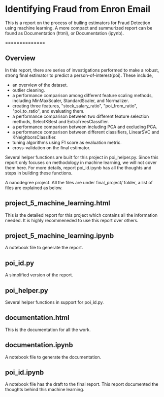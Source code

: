 # Identifying Fraud from Enron Email

This is a report on the process of builing estimators for Fraud Detection using machine learning.
A more compact and summurized report can be found as Documentation (html), or Documentation (ipynb).

==============

## Overview

In this report, there are series of investigations performed to make a robust, strong final estimator to predict a person-of-interest(poi). These include,
- an overview of the dataset.
- outlier cleaning.
- a performance comparison among different feature scaling methods, including MinMaxScaler, StandardScaler, and Normalizer.
- creating three features, "stock_salary_ratio", "poi_from_ratio", "poi_to_ratio", and evaluating them.
- a performance comparison between two different feature selection methods, SelectKBest and ExtraTreesClassifier.
- a performance comparison between including PCA and excluding PCA.
- a performance comparison between different classifiers, LinearSVC and KNeighborsClassifier.
- tuning algorithms using F1 score as evaluation metric.
- cross-validation on the final estimator.

Several helper functions are built for this project in poi_helper.py. Since this report only focuses on methodology in machine learning, we will not cover them here. For more details, report poi_id.ipynb has all the thoughts and steps in building these functions.


A nanodegree project. All the files are under final_project/ folder, a list of files are explained as below.

## project_5_machine_learning.html
This is the detailed report for this project which contains all the information needed. It is highly recommeneded to use this report over others.

## project_5_machine_learning.ipynb
A notebook file to generate the report.

## poi_id.py
A simplified version of the report.

## poi_helper.py
Several helper functions in support for poi_id.py.

## documentation.html
This is the documentation for all the work.

## documentation.ipynb
A notebook file to generate the documentation.

## poi_id.ipynb
A notebook file has the draft to the final report. This report documented the thoughts behind this machine learning.